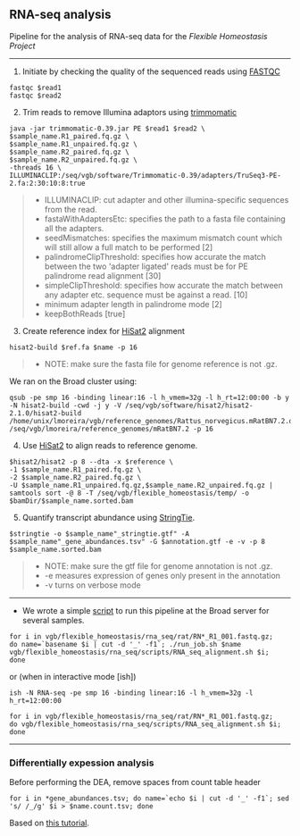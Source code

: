 ## RNA-seq analysis

Pipeline for the analysis of RNA-seq data for the *Flexible Homeostasis Project*

***

1. Initiate by checking the quality of the sequenced reads using [FASTQC](https://www.bioinformatics.babraham.ac.uk/projects/fastqc/)

```
fastqc $read1
fastqc $read2
```

2) Trim reads to remove Illumina adaptors using [trimmomatic](http://www.usadellab.org/cms/?page=trimmomatic)

```
java -jar trimmomatic-0.39.jar PE $read1 $read2 \
$sample_name.R1_paired.fq.gz \
$sample_name.R1_unpaired.fq.gz \
$sample_name.R2_paired.fq.gz \
$sample_name.R2_unpaired.fq.gz \
-threads 16 \
ILLUMINACLIP:/seq/vgb/software/Trimmomatic-0.39/adapters/TruSeq3-PE-2.fa:2:30:10:8:true
```
> * ILLUMINACLIP: cut adapter and other illumina-specific sequences from the read.
> * fastaWithAdaptersEtc: specifies the path to a fasta file containing all the adapters.
> * seedMismatches: specifies the maximum mismatch count which will still allow a full match to be performed [2]
> * palindromeClipThreshold: specifies how accurate the match between the two 'adapter ligated' reads must be for PE palindrome read alignment [30]
> * simpleClipThreshold: specifies how accurate the match between any adapter etc. sequence must be against a read. [10]
> * minimum adapter length in palindrome mode [2]
> * keepBothReads [true]

3) Create reference index for [HiSat2](http://daehwankimlab.github.io/hisat2/) alignment

```
hisat2-build $ref.fa $name -p 16
```

> * NOTE: make sure the fasta file for genome reference is not .gz.

We ran on the Broad cluster using:

```
qsub -pe smp 16 -binding linear:16 -l h_vmem=32g -l h_rt=12:00:00 -b y -N hisat2-build -cwd -j y -V /seq/vgb/software/hisat2/hisat2-2.1.0/hisat2-build /home/unix/lmoreira/vgb/reference_genomes/Rattus_norvegicus.mRatBN7.2.dna_sm.toplevel.fa /seq/vgb/lmoreira/reference_genomes/mRatBN7.2 -p 16
```

4) Use [HiSat2](http://daehwankimlab.github.io/hisat2/) to align reads to reference genome. 

```
$hisat2/hisat2 -p 8 --dta -x $reference \
-1 $sample_name.R1_paired.fq.gz \
-2 $sample_name.R2_paired.fq.gz \
-U $sample_name.R1_unpaired.fq.gz,$sample_name.R2_unpaired.fq.gz | samtools sort -@ 8 -T /seq/vgb/flexible_homeostasis/temp/ -o $bamDir/$sample_name.sorted.bam
```

5) Quantify transcript abundance using [StringTie](https://ccb.jhu.edu/software/stringtie/index.shtml).

```
$stringtie -o $sample_name"_stringtie.gtf" -A $sample_name"_gene_abundances.tsv" -G $annotation.gtf -e -v -p 8 $sample_name.sorted.bam
```
> * NOTE: make sure the gtf file for genome annotation is not .gz.
> * -e measures expression of genes only present in the annotation
> * -v turns on verbose mode

***

* We wrote a simple [script](https://github.com/lucasrocmoreira/Flexible-homeostasis/blob/main/RNA_seq_alignment.sh) to run this pipeline at the Broad server for several samples.

```
for i in vgb/flexible_homeostasis/rna_seq/rat/RN*_R1_001.fastq.gz; 
do name=`basename $i | cut -d '_' -f1`; ./run_job.sh $name vgb/flexible_homeostasis/rna_seq/scripts/RNA_seq_alignment.sh $i; 
done
```
or (when in interactive mode [ish])
```
ish -N RNA-seq -pe smp 16 -binding linear:16 -l h_vmem=32g -l h_rt=12:00:00

for i in vgb/flexible_homeostasis/rna_seq/rat/RN*_R1_001.fastq.gz; 
do vgb/flexible_homeostasis/rna_seq/scripts/RNA_seq_alignment.sh $i; 
done
```

***

### Differentially expession analysis

Before performing the DEA, remove spaces from count table header
```
for i in *gene_abundances.tsv; do name=`echo $i | cut -d '_' -f1`; sed 's/ /_/g' $i > $name.count.tsv; done
```

Based on [this tutorial](https://www.bioconductor.org/packages/devel/workflows/vignettes/RNAseq123/inst/doc/limmaWorkflow.html).
